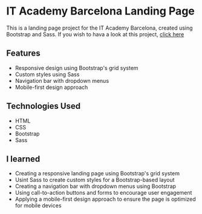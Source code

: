 # IT Academy Barcelona Landing Page
This is a landing page project for the IT Academy Barcelona, created using Bootstrap and Sass. If you wish to hava a look at this project, [click here](https://gilsabo.github.io/it-academy-bcn-sprint-2/)

## Features
- Responsive design using Bootstrap's grid system
- Custom styles using Sass
- Navigation bar with dropdown menus
- Mobile-first design approach
## Technologies Used
- HTML
- CSS
- Bootstrap
- Sass
## I learned 
- Creating a responsive landing page using Bootstrap's grid system
- Usint Sass to create custom styles for a Bootstrap-based layout
- Creating a navigation bar with dropdown menus using Bootstrap
- Using call-to-action buttons and forms to encourage user engagement
- Applying a mobile-first design approach to ensure the page is optimized for mobile devices

